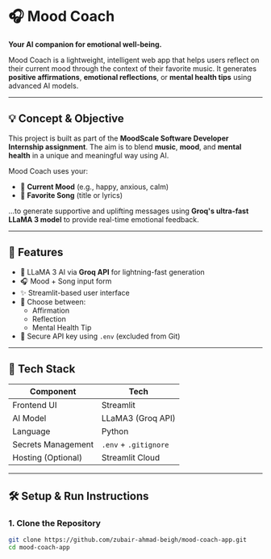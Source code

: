 # 🎧 Mood Coach  
**Your AI companion for emotional well-being.**

Mood Coach is a lightweight, intelligent web app that helps users reflect on their current mood through the context of their favorite music. It generates **positive affirmations**, **emotional reflections**, or **mental health tips** using advanced AI models.

---

## 💡 Concept & Objective

This project is built as part of the **MoodScale Software Developer Internship assignment**. The aim is to blend **music**, **mood**, and **mental health** in a unique and meaningful way using AI.

Mood Coach uses your:

- 🌟 **Current Mood** (e.g., happy, anxious, calm)  
- 🎵 **Favorite Song** (title or lyrics)  

...to generate supportive and uplifting messages using **Groq's ultra-fast LLaMA 3 model** to provide real-time emotional feedback.

---

## 🚀 Features

- 🧠 LLaMA 3 AI via **Groq API** for lightning-fast generation
- 🎧 Mood + Song input form
- ✨ Streamlit-based user interface
- 🔄 Choose between:
  - Affirmation  
  - Reflection  
  - Mental Health Tip
- 🔐 Secure API key using `.env` (excluded from Git)

---

## 🔧 Tech Stack

| Component          | Tech                  |
|--------------------|-----------------------|
| Frontend UI        | Streamlit             |
| AI Model           | LLaMA3 (Groq API)     |
| Language           | Python                |
| Secrets Management | `.env` + `.gitignore` |
| Hosting (Optional) | Streamlit Cloud       |

---

## 🛠️ Setup & Run Instructions

### 1. Clone the Repository

```bash
git clone https://github.com/zubair-ahmad-beigh/mood-coach-app.git
cd mood-coach-app
